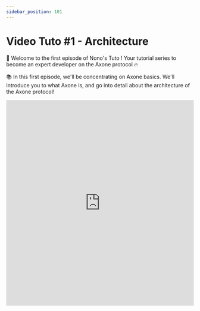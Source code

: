 ```yaml
---
sidebar_position: 101
---
```

# Video Tuto #1 - Architecture

🚀 Welcome to the first episode of Nono's Tuto !
Your tutorial series to become an expert developer on the Axone protocol 🔥

📚 In this first episode, we'll be concentrating on Axone basics. We'll introduce you to what Axone is, and go into detail about the architecture of the Axone protocol!

<iframe width="100%" height="550" src="https://www.youtube.com/embed/DQe46R2167U" title="YouTube video player" frameborder="0" allow="accelerometer; autoplay; clipboard-write; encrypted-media; gyroscope; picture-in-picture; web-share" allowfullscreen></iframe>
